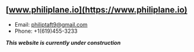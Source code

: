 ## [www.philiplane.io](https://www.philiplane.io)

- Email: philiptaft9@gmail.com
- Phone: +1(619)455-3233

***This website is currently under construction***